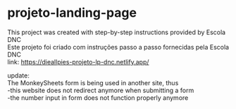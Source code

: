# projeto-landing-page  
This project was created with step-by-step instructions provided by Escola DNC  
Este projeto foi criado com instruções passo a passo fornecidas pela Escola DNC  
link: https://dieallpies-projeto-lp-dnc.netlify.app/  
  
update:  
The MonkeySheets form is being used in another site, thus  
-this website does not redirect anymore when submitting a form  
-the number input in form does not function properly anymore  

